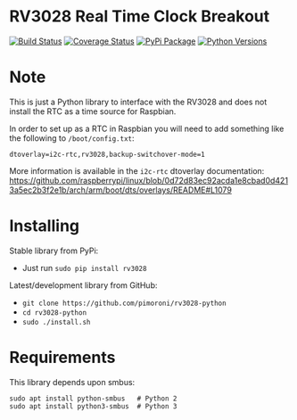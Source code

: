 # RV3028 Real Time Clock Breakout

[![Build Status](https://travis-ci.com/pimoroni/rv3028-python.svg?branch=master)](https://travis-ci.com/pimoroni/rv3028-python)
[![Coverage Status](https://coveralls.io/repos/github/pimoroni/rv3028-python/badge.svg?branch=master)](https://coveralls.io/github/pimoroni/rv3028-python?branch=master)
[![PyPi Package](https://img.shields.io/pypi/v/rv3028.svg)](https://pypi.python.org/pypi/rv3028)
[![Python Versions](https://img.shields.io/pypi/pyversions/rv3028.svg)](https://pypi.python.org/pypi/rv3028)

# Note

This is just a Python library to interface with the RV3028 and does not install the RTC as a time source for Raspbian.

In order to set up as a RTC in Raspbian you will need to add something like the following to `/boot/config.txt`:

```
dtoverlay=i2c-rtc,rv3028,backup-switchover-mode=1
```

More information is available in the `i2c-rtc` dtoverlay documentation: https://github.com/raspberrypi/linux/blob/0d72d83ec92acda1e8cbad0d4213a5ec2b3f2e1b/arch/arm/boot/dts/overlays/README#L1079

# Installing

Stable library from PyPi:

* Just run `sudo pip install rv3028`

Latest/development library from GitHub:

* `git clone https://github.com/pimoroni/rv3028-python`
* `cd rv3028-python`
* `sudo ./install.sh`

# Requirements

This library depends upon smbus:

```
sudo apt install python-smbus   # Python 2
sudo apt install python3-smbus  # Python 3
```

